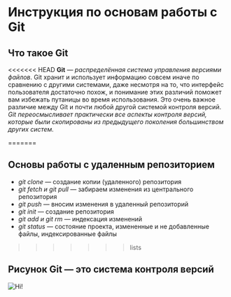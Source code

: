 #  Инструкция по основам работы с Git #

## Что такое Git ##

<<<<<<< HEAD
**Git** — *распределённая система управления версиями файлов*. 
Git хранит и использует информацию совсем иначе по сравнению с другими системами, даже несмотря на то, что интерфейс пользователя достаточно похож, и понимание этих различий поможет вам избежать путаницы во время использования.
Это очень важное различие между Git и почти любой другой системой контроля версий. _*Git* переосмысливает практически все аспекты контроля версий, которые были скопированы из предыдущего поколения большинством других систем._


=======
## Основы работы с удаленным репозиторием ##
* _git clone_ — создание копии (удаленного) репозитория
* _git fetch и git pull_ — забираем изменения из центрального репозитория
* _git push_ — вносим изменения в удаленный репозиторий
* _git init_ — создание репозитория
* _git add и git rm_ — индексация изменений
* _git status_ — состояние проекта, измененные и не добавленные файлы, индексированные файлы
>>>>>>> lists

## Рисунок Git — это система контроля версий ##
![Hi!][def]

[def]: git_1200.jpg